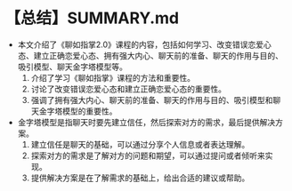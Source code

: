 # 【总结】SUMMARY.md

-   本文介绍了《聊如指掌2.0》课程的内容，包括如何学习、改变错误恋爱心态、建立正确恋爱心态、拥有强大内心、聊天前的准备、聊天的作用与目的、吸引模型、聊天金字塔模型等。
    1.  介绍了学习《聊如指掌》课程的方法和重要性。
    2.  讨论了改变错误恋爱心态和建立正确恋爱心态的重要性。
    3.  强调了拥有强大内心、聊天前的准备、聊天的作用与目的、吸引模型和聊天金字塔模型的重要性。
-   金字塔模型是指聊天时要先建立信任，然后探索对方的需求，最后提供解决方案。
    1.  建立信任是聊天的基础，可以通过分享个人信息或者表达理解。
    2.  探索对方的需求是了解对方的问题和期望，可以通过提问或者倾听来实现。
    3.  提供解决方案是在了解需求的基础上，给出合适的建议或帮助。